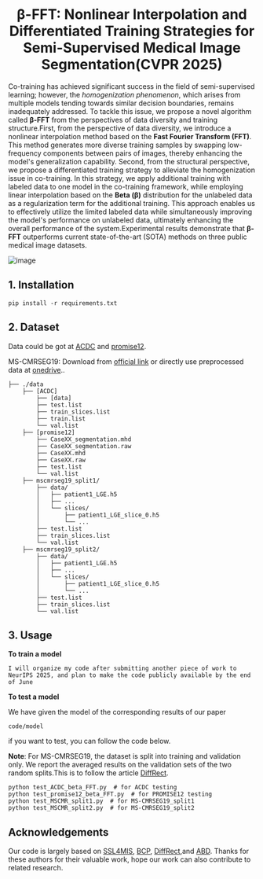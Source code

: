 <div align="center">
<h1> &beta;-FFT: Nonlinear Interpolation and Differentiated Training Strategies for Semi-Supervised Medical Image Segmentation(CVPR 2025) </h1>
</div>

Co-training has achieved significant success in the field of semi-supervised learning; however, the *homogenization phenomenon*, which arises from multiple models tending towards similar decision boundaries, remains inadequately addressed. To tackle this issue, we propose a novel algorithm called **&beta;-FFT** from the perspectives of data diversity and training structure.First, from the perspective of data diversity, we introduce a nonlinear interpolation method based on the **Fast Fourier Transform (FFT)**. This method generates more diverse training samples by swapping low-frequency components between pairs of images, thereby enhancing the model's generalization capability. Second, from the structural perspective, we propose a differentiated training strategy to alleviate the homogenization issue in co-training. In this strategy, we apply additional training with labeled data to one model in the co-training framework, while employing linear interpolation based on the **Beta (&beta;)** distribution for the unlabeled data as a regularization term for the additional training. This approach enables us to effectively utilize the limited labeled data while simultaneously improving the model's performance on unlabeled data, ultimately enhancing the overall performance of the system.Experimental results demonstrate that **&beta;-FFT** outperforms current state-of-the-art (SOTA) methods on three public medical image datasets.

![image](framework.png)




## 1. Installation

```
pip install -r requirements.txt
```
## 2. Dataset
Data could be got at [ACDC](https://github.com/HiLab-git/SSL4MIS/tree/master/data/ACDC) and [promise12](https://promise12.grand-challenge.org/Download/).

MS-CMRSEG19: Download from [official link](https://zmiclab.github.io/zxh/0/mscmrseg19/) or directly use preprocessed data at [onedrive](https://mycuhk-my.sharepoint.com/:f:/g/personal/1155195604_link_cuhk_edu_hk/Eh0O786sCE1KuaASgpxYmj0ByM-Vqwlz3MqPdbD62Fg3KA?e=U7CltC)..
```
├── ./data
    ├── [ACDC]
        ├── [data]
        ├── test.list
        ├── train_slices.list
        ├── train.list
        └── val.list
    ├── [promise12]
        ├── CaseXX_segmentation.mhd
        ├── CaseXX_segmentation.raw
        ├── CaseXX.mhd
        ├── CaseXX.raw
        ├── test.list
        └── val.list
    ├── mscmrseg19_split1/
        ├── data/
        │   ├── patient1_LGE.h5
        │   ├── ...
        │   └── slices/
        │       ├── patient1_LGE_slice_0.h5
        │       └── ...
        ├── test.list
        ├── train_slices.list
        └── val.list
    ├── mscmrseg19_split2/
        ├── data/
        │   ├── patient1_LGE.h5
        │   ├── ...
        │   └── slices/
        │       ├── patient1_LGE_slice_0.h5
        │       └── ...
        ├── test.list
        ├── train_slices.list
        └── val.list
```

## 3. Usage
**To train a model**
```
I will organize my code after submitting another piece of work to NeurIPS 2025, and plan to make the code publicly available by the end of June
``` 
**To test a model**

We have given the model of the corresponding results of our paper
```
code/model
```

if you want to test, you can follow the code below.

**Note**: For MS-CMRSEG19, the dataset is split into training and validation only. We report the averaged results on the validation sets of the two random splits.This is to follow the article [DiffRect](https://github.com/CUHK-AIM-Group/DiffRect/).

```
python test_ACDC_beta_FFT.py  # for ACDC testing
python test_promise12_beta_FFT.py  # for PROMISE12 testing
python test_MSCMR_split1.py  # for MS-CMRSEG19_split1
python test_MSCMR_split2.py  # for MS-CMRSEG19_split2
```

## Acknowledgements
Our code is largely based on [SSL4MIS](https://github.com/HiLab-git/SSL4MIS), [BCP](https://github.com/DeepMed-Lab-ECNU/BCP), [DiffRect](https://github.com/CUHK-AIM-Group/DiffRect/),and [ABD](https://github.com/chy-upc/ABD). Thanks for these authors for their valuable work, hope our work can also contribute to related research.
